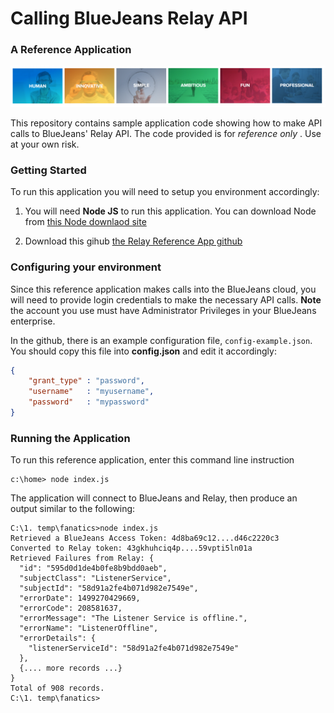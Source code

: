 # Calling BlueJeans Relay API

### A Reference Application

![BlueJeans](./media/927.png)



This repository contains sample application code showing how to make API calls to BlueJeans' Relay API.  The code provided is for *reference only* .  Use at your own risk.



### Getting Started

To run this application you will need to setup you environment accordingly:

1. You will need **Node JS** to run this application.  You can download Node from [this Node downlaod site](https://nodejs.org/en/download/)

2. Download this gihub [the Relay Reference App  github](https://github.com/glenninn/bjn-relay-failures)



### Configuring your environment

Since this reference application makes calls into the BlueJeans cloud, you will need to provide login credentials to make the necessary API calls.  **Note** the account you use must have Administrator Privileges in your BlueJeans enterprise.

In the github, there is an example configuration file, `config-example.json`.  You should copy this file into **config.json** and edit it accordingly:

```json
{
	"grant_type" : "password",
    "username"   : "myusername",
    "password"   : "mypassword"
}
```



### Running the Application

To run this reference application,  enter this command line instruction

```shell
c:\home> node index.js
```



The application will connect to BlueJeans and Relay, then produce an output similar to the following:

```shell
C:\1. temp\fanatics>node index.js
Retrieved a BlueJeans Access Token: 4d8ba69c12....d46c2220c3
Converted to Relay token: 43gkhuhciq4p....59vpti5ln01a
Retrieved Failures from Relay: {
  "id": "595d0d1de4b0fe8b9bdd0aeb",
  "subjectClass": "ListenerService",
  "subjectId": "58d91a2fe4b071d982e7549e",
  "errorDate": 1499270429669,
  "errorCode": 208581637,
  "errorMessage": "The Listener Service is offline.",
  "errorName": "ListenerOffline",
  "errorDetails": {
    "listenerServiceId": "58d91a2fe4b071d982e7549e"
  },
  {.... more records ...}
}
Total of 908 records.
C:\1. temp\fanatics>
```




